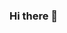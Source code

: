### Hi there 👋

<!--
**Nxncy86/Nxncy86** is a ✨ _special_ ✨ repository because its `README.md` (this file) appears on your GitHub profile.

Here are some ideas to get you started:

- 🔭 I’m currently working on finding an intership where I can start demostrating my developing skills.
- 🌱 I’m currently learning Kotlin.
- 👯 I’m looking to collaborate on Android app projects.
- 🤔 I’m looking for help about how to start a career with the right foot.
- 😄 Pronouns: She/her
- ⚡ Fun fact: I love learning languages. Sometimes they're easy to learn than programming languages and sometimes they're more difficult.
-->
